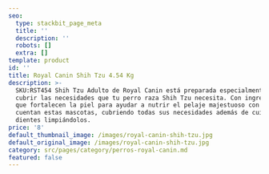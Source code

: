 ```yaml
---
seo:
  type: stackbit_page_meta
  title: ''
  description: ''
  robots: []
  extra: []
template: product
id: ''
title: Royal Canin Shih Tzu 4.54 Kg
description: >-
  SKU:RST454 Shih Tzu Adulto de Royal Canin está preparada especialmente para
  cubrir las necesidades que tu perro raza Shih Tzu necesita. Con ingredientes
  que fortalecen la piel para ayudar a nutrir el pelaje majestuoso con el que
  cuentan estas mascotas, cubriendo todas sus necesidades además de cuidar sus
  dientes limpiándolos.
price: '8'
default_thumbnail_image: /images/royal-canin-shih-tzu.jpg
default_original_image: /images/royal-canin-shih-tzu.jpg
category: src/pages/category/perros-royal-canin.md
featured: false
---
```

